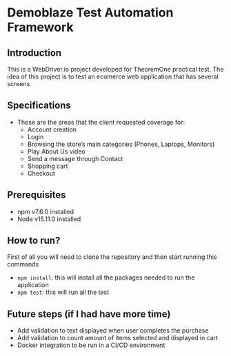 # Demoblaze Test Automation Framework

## Introduction

This is a WebDriver.io project developed for TheoremOne practical test. The idea of this project is to test an ecomerce web application that has several screens

## Specifications

* These are the areas that the client requested coverage for:
  * Account creation
  * Login
  * Browsing the store’s main categories (Phones, Laptops, Monitors)
  * Play About Us video
  * Send a message through Contact
  * Shopping cart
  * Checkout

## Prerequisites

 * npm v7.6.0 installed
 * Node v15.11.0 installed

## How to run?

First of all you will need to clone the repository and then start running this commands

* `npm install`: this will install all the packages needed to run the application
* `npm test`: this will run all the test 

## Future steps (if I had have more time)

* Add validation to text displayed when user completes the purchase
* Add validation to count amount of items selected and displayed in cart
* Docker integration to be run in a CI/CD environment 